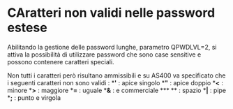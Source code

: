 # CAratteri non validi nelle password estese

Abilitando la gestione delle password lunghe, parametro QPWDLVL=2, si attiva la possibilità di utilizzare password che sono case sensitive e possono contenere caratteri speciali.

Non tutti i caratteri però risultano ammissibili e su AS400 va specificato che i seguenti caratteri non sono validi : 
 ***'** : apice singolo
 ***"** : apice doppio
 ***<** : minore
 ***>** : maggiore
 ***=** : uguale
 ***&** : e commerciale
 *** ** : spazio
 ***|** : pipe
 ***;** : punto e virgola

